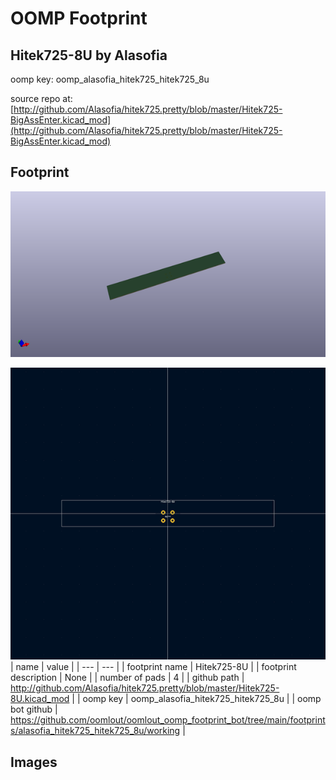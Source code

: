 # OOMP Footprint  
## Hitek725-8U  by Alasofia  
  
oomp key: oomp_alasofia_hitek725_hitek725_8u  
  
source repo at: [http://github.com/Alasofia/hitek725.pretty/blob/master/Hitek725-BigAssEnter.kicad_mod](http://github.com/Alasofia/hitek725.pretty/blob/master/Hitek725-BigAssEnter.kicad_mod)  
## Footprint  
  
[![working_kicad_pcb_3d.png](working_kicad_pcb_3d_600.png)](working_kicad_pcb_3d.png)  
  
[![working.png](working_600.png)](working.png)  
| name | value | 
| --- | --- | 
| footprint name | Hitek725-8U | 
| footprint description | None | 
| number of pads | 4 | 
| github path | http://github.com/Alasofia/hitek725.pretty/blob/master/Hitek725-8U.kicad_mod | 
| oomp key | oomp_alasofia_hitek725_hitek725_8u | 
| oomp bot github | https://github.com/oomlout/oomlout_oomp_footprint_bot/tree/main/footprints/alasofia_hitek725_hitek725_8u/working | 
## Images  
